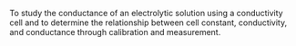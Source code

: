
To study the conductance of an electrolytic solution using a conductivity cell and to determine the relationship between cell constant, conductivity, and conductance through calibration and measurement.
